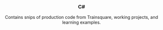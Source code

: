 <h3 align="center">C#</h3>

  <p align="center">
Contains snips of production code from Trainsquare, working projects, and learning examples.
  </p>
</div>
